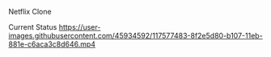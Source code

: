 Netflix Clone


Current Status
https://user-images.githubusercontent.com/45934592/117577483-8f2e5d80-b107-11eb-881e-c6aca3c8d646.mp4

